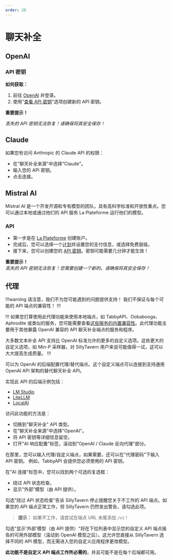 ```yaml
---
order: 20
---
```

# 聊天补全

## OpenAI

### API 密钥

**如何获取：**

1. 前往 [OpenAI](https://platform.openai.com/) 并登录。
2. 使用"[查看 API 密钥](https://platform.openai.com/account/api-keys)"选项创建新的 API 密钥。

**重要提示！**

*丢失的 API 密钥无法恢复！请确保将其安全保存！*

## Claude

如果您有访问 Anthropic 的 Claude API 的权限：

- 在"聊天补全来源"中选择"Claude"。
- 输入您的 API 密钥。
- 点击连接。

## Mistral AI

Mistral AI 是一个开发开源和专有模型的团队，具有高科学标准和开放性重点。您可以通过本地或通过他们的 API 服务 La Plateforme 运行他们的模型。

### API

- 第一步是在 [La Plateforme](https://console.mistral.ai/) 创建账户。
- 完成后，您可以选择一个[计划](https://console.mistral.ai/billing/plans)并设置您的支付信息，或选择免费层级。
- 接下来，您可以创建您的 [API 密钥](https://console.mistral.ai/api-keys/)。密钥可能需要几分钟才能生效！

**重要提示！**  
*丢失的 API 密钥无法恢复！您需要创建一个新的。请确保将其安全保存！*

## 代理

!!!warning
请注意，我们不为您可能遇到的问题提供支持！
我们不保证与每个可能的 API 端点的兼容性！
!!!

!!!
如果您打算使用此代理功能来使用本地端点，如 TabbyAPI、Oobabooga、Aphrodite 或类似的服务，您可能需要查看[这些服务的内置兼容性](/Usage/API_Connections/index.md)。此代理功能主要用于其他暴露 OpenAI 兼容的 API 聊天补全端点的服务和程序。

大多数文本补全 API 支持比 OpenAI 标准允许的更多的自定义选项。这些更大的自定义选项，如 Min-P 采样器，对 SillyTavern 用户来说可能值得一试，这可以大大提高生成质量。
!!!

可以为 OpenAI 的后端配置代理/替代端点。这个自定义端点可以连接到支持通用 OpenAI API 架构的替代聊天补全 API。

实现此 API 的后端示例包括：

* [LM Studio](https://lmstudio.ai/)
* [LiteLLM](https://www.litellm.ai/)
* [LocalAI](https://localai.io/)

访问此功能的方法是：

- 切换到"聊天补全" API 类型。
- 在"聊天补全来源"中选择"OpenAI"。
- 将 API 密钥等详细信息留空。
- 打开"AI 响应配置"标签，滚动到"OpenAI / Claude 反向代理"部分。

在那里，您可以输入代理/自定义端点，如果需要，还可以在"代理密码"下输入 API 密钥。
例如，TabbyAPI 会提供您必须使用的 API 密钥。

在"AI 连接"标签中，您可以找到两个可选的复选框：

- 绕过 API 状态检查。
- 显示"外部"模型（由 API 提供）。

勾选"绕过 API 状态检查"告诉 SillyTavern 停止提醒您关于不工作的 API 端点。如果您的 API 端点正常工作，但 SillyTavern 仍然发出警告，请勾选此项。

> **提示：** 如果不工作，请尝试在端点 URL 末尾添加 `/v1`！

勾选"显示'外部'模型（由 API 提供）"将在下拉列表中显示您的自定义 API 端点报告的可用外部模型（滚动到 OpenAI 模型之后）。这允许您直接从 SillyTavern 选择不同的 API 模型，而无需进入您的自定义应用程序更改模型。

**此功能不是自定义 API 端点工作所必需的**，并且可能不是在每个后端都可用。

